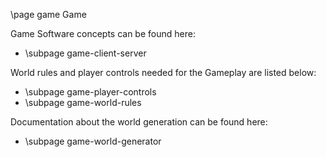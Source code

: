\page game Game

Game Software concepts can be found here:

* \subpage game-client-server

World rules and player controls needed for the Gameplay are listed below:

* \subpage game-player-controls
* \subpage game-world-rules

Documentation about the world generation can be found here:

* \subpage game-world-generator
